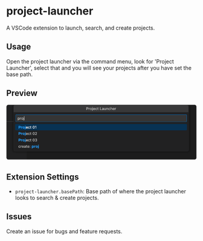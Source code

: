 # project-launcher

A VSCode extension to launch, search, and create projects.

## Usage
Open the project launcher via the command menu, look for 'Project Launcher', select that and you will see your projects after you have set the base path.

## Preview
![Project Launcher Preview](./project-launcher-preview.png)

## Extension Settings

* `project-launcher.basePath`: Base path of where the project launcher looks to search & create projects. 

## Issues

Create an issue for bugs and feature requests.

